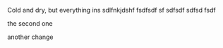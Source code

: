 Cold and dry, but everything ins sdlfnkjdshf
fsdfsdf
sf
sdfsdf
sdfsd
fsdf


the second one


another change